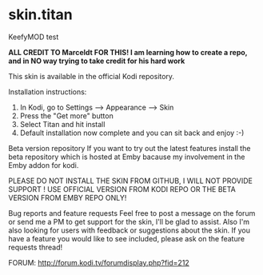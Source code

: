 # skin.titan

KeefyMOD test

**ALL CREDIT TO Marceldt FOR THIS!  I am learning how to create a repo, and in NO way trying to take credit for his hard work**

This skin is available in the official Kodi repository.

Installation instructions:
 1. In Kodi, go to Settings --> Appearance --> Skin
 2. Press the "Get more" button
 3. Select Titan and hit install
 4. Default installation now complete and you can sit back and enjoy :-)

Beta version repository
 If you want to try out the latest features install the beta repository which is hosted at Emby bacause my involvement in the Emby addon for kodi.
 
PLEASE DO NOT INSTALL THE SKIN FROM GITHUB, I WILL NOT PROVIDE SUPPORT !
USE OFFICIAL VERSION FROM KODI REPO OR THE BETA VERSION FROM EMBY REPO ONLY!

Bug reports and feature requests
Feel free to post a message on the forum or send me a PM to get support for the skin, I'll be glad to assist. Also I'm also looking for users with feedback or suggestions about the skin. If you have a feature you would like to see included, please ask on the feature requests thread!

FORUM: http://forum.kodi.tv/forumdisplay.php?fid=212
